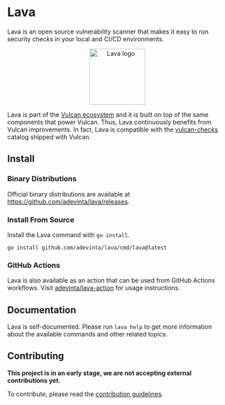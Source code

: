 # Lava

Lava is an open source vulnerability scanner that makes it easy to run
security checks in your local and CI/CD environments.

<p align="center"><img width="128" alt="Lava logo" src="https://github.com/adevinta/lava-resources/releases/download/logo/v0.1.0/lava_512px.png"></p>

Lava is part of the [Vulcan ecosystem][vulcan-docs] and it is built on
top of the same components that power Vulcan.
Thus, Lava continuously benefits from Vulcan improvements.
In fact, Lava is compatible with the [vulcan-checks][vulcan-checks]
catalog shipped with Vulcan.

## Install

### Binary Distributions

Official binary distributions are available at
https://github.com/adevinta/lava/releases.

### Install From Source

Install the Lava command with `go install`.

```
go install github.com/adevinta/lava/cmd/lava@latest
```

### GitHub Actions

Lava is also available as an action that can be used from GitHub
Actions workflows.
Visit [adevinta/lava-action][lava-action] for usage instructions.

## Documentation

Lava is self-documented.
Please run `lava help` to get more information about the available
commands and other related topics.

## Contributing

**This project is in an early stage, we are not accepting external
contributions yet.**

To contribute, please read the [contribution
guidelines][contributing].


[vulcan-docs]: https://adevinta.github.io/vulcan-docs
[vulcan-checks]: https://github.com/adevinta/vulcan-checks
[lava-action]: https://github.com/adevinta/lava-action
[contributing]: /CONTRIBUTING.md
